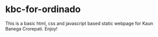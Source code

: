 # kbc-for-ordinado

This is a basic html, css and javascript based static webpage for Kaun Banega Crorepati.
Enjoy!
